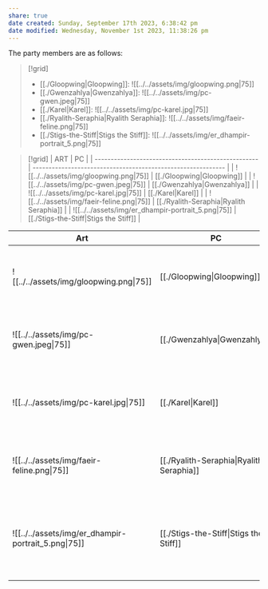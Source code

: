 ```yaml
---
share: true
date created: Sunday, September 17th 2023, 6:38:42 pm
date modified: Wednesday, November 1st 2023, 11:38:26 pm
---
```


The party members are as follows: 

> [!grid]
>  - [[./Gloopwing|Gloopwing]]: ![[../../assets/img/gloopwing.png|75]]
> - [[./Gwenzahlya|Gwenzahlya]]: ![[../../assets/img/pc-gwen.jpeg|75]]
> - [[./Karel|Karel]]: ![[../../assets/img/pc-karel.jpg|75]]
> - [[./Ryalith-Seraphia|Ryalith Seraphia]]: ![[../../assets/img/faeir-feline.png|75]]
> - [[./Stigs-the-Stiff|Stigs the Stiff]]: ![[../../assets/img/er_dhampir-portrait_5.png|75]]
> 


> [!grid]
>  | ART                                                 | PC                                                           |
> | --------------------------------------------------- | ------------------------------------------------------------ |
> | ![[../../assets/img/gloopwing.png\|75]]             | [[./Gloopwing\|Gloopwing]]               |
> | ![[../../assets/img/pc-gwen.jpeg\|75]]              | [[./Gwenzahlya\|Gwenzahlya]]             |
> | ![[../../assets/img/pc-karel.jpg\|75]]              | [[./Karel\|Karel]]                       |
> | ![[../../assets/img/faeir-feline.png\|75]]          | [[./Ryalith-Seraphia\|Ryalith Seraphia]] |
> | ![[../../assets/img/er_dhampir-portrait_5.png\|75]] | [[./Stigs-the-Stiff\|Stigs the Stiff]]   |
> 


| Art                                                 | PC                                                           | Quick Stats                                             | Ancestry | Background    | Class                 | Proficiencies                                                                                      | Languages                       |
| --------------------------------------------------- | ------------------------------------------------------------ | ------------------------------------------------------- | -------- | ------------- | --------------------- | -------------------------------------------------------------------------------------------------- | ------------------------------- |
| ![[../../assets/img/gloopwing.png\|75]]             | [[./Gloopwing\|Gloopwing]]               | :rif_eye:10 :rif_spy:11<br>:rif_shield:18 :fas_heart:13 | Plasmoid | Haunted One   | Fighter<br> (lvl 2)   | Arcana, History, Insight, Religion<br>Strength, Constitution                                       | Common, Draconic, Giant, Goblin |
| ![[../../assets/img/pc-gwen.jpeg\|75]]              | [[./Gwenzahlya\|Gwenzahlya]]             | :rif_eye:12 :rif_spy:14<br>:rif_shield:18 :fas_heart:14 | Doloi    | Spirit Medium | Wizard<br> (lvl 2)    | Arcana, Investigation, Perception, Performance<br>Intelligence, Wisdom                             | Common, Goblin                  |
| ![[../../assets/img/pc-karel.jpg\|75]]              | [[./Karel\|Karel]]                       | :rif_eye:10 :rif_spy:13<br>:rif_shield:16 :fas_heart:21 | Human    | Renegade      | Pugilist<br> (lvl 2)  | Athletics, Insight, Intimidation, Survival<br>Strength, Constitution                               | Common                          |
| ![[../../assets/img/faeir-feline.png\|75]]          | [[./Ryalith-Seraphia\|Ryalith Seraphia]] | :rif_eye:12 :rif_spy:12<br>:rif_shield:16 :fas_heart:22 | Faeir    | Criminal      | Pugilist<br> (lvl 2)  | Athletics, Deception, Perception, Stealth<br>Strength, Constitution                                | Common, Faeir                   |
| ![[../../assets/img/er_dhampir-portrait_5.png\|75]] | [[./Stigs-the-Stiff\|Stigs the Stiff]]   | :rif_eye:13 :rif_spy:15<br>:rif_shield:16 :fas_heart:17 | Dhampir  | Shipwright    | Artificer<br> (lvl 2) | Arcana, History, Investigation, Perception, Sleight of Hand, Stealth<br>Constitution, Intelligence | Common                          |
